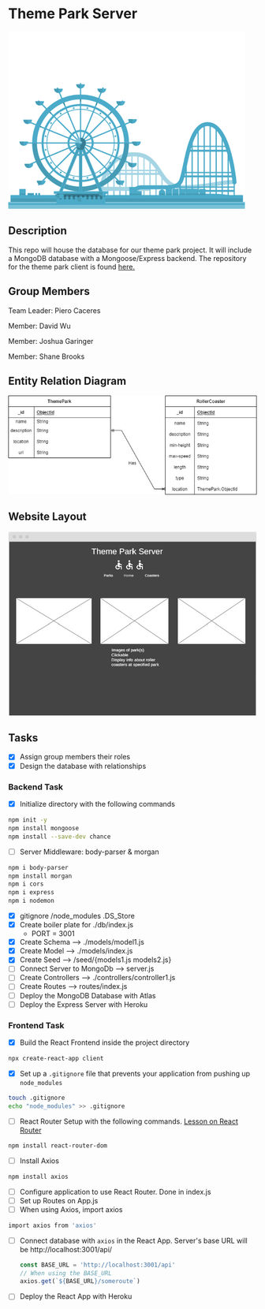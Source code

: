 # Theme Park Server

![Theme parkimage](/assets/GTY.gif)

## Description

This repo will house the database for our theme park project. It will include a MongoDB database with a Mongoose/Express backend. The repository for the theme park client is found [here.](https://github.com/pierocaceres/Theme_Park_Client) 

## Group Members

Team Leader: Piero Caceres

Member: David Wu

Member: Joshua Garinger

Member: Shane Brooks

## Entity Relation Diagram

![ERD](/assets/ThemePark%20ERD.jpg) 

## Website Layout

![Website Layout](/assets/Website%20Layout.jpg)

## Tasks

- [x] Assign group members their roles
- [x] Design the database with relationships

### Backend Task

- [x] Initialize directory with the following commands
```sh
npm init -y
npm install mongoose
npm install --save-dev chance
```
- [ ] Server Middleware: body-parser & morgan
```sh
npm i body-parser
npm install morgan
npm i cors
npm i express
npm i nodemon
```

- [x] gitignore /node_modules .DS_Store
- [x] Create boiler plate for ./db/index.js
    - PORT = 3001
- [x] Create Schema --> ./models/model1.js
- [x] Create Model --> ./models/index.js
- [x] Create Seed --> /seed/{models1.js models2.js}
- [ ] Connect Server to MongoDb --> server.js
- [ ] Create Controllers --> ./controllers/controller1.js
- [ ] Create Routes --> routes/index.js
- [ ] Deploy the MongoDB Database with Atlas
- [ ] Deploy the Express Server with Heroku

### Frontend Task

- [x] Build the React Frontend inside the project directory
```sh
npx create-react-app client
```
- [x] Set up a `.gitignore` file that prevents your application from pushing up `node_modules`
```sh
touch .gitignore
echo "node_modules" >> .gitignore
```
- [ ] React Router Setup with the following commands. [Lesson on React Router](https://github.com/SEI-R-2-22/u2_lesson_react_router)
```sh
npm install react-router-dom
```
- [ ] Install Axios
```sh
npm install axios
```
- [ ] Configure application to use React Router. Done in index.js
- [ ] Set up Routes on App.js
- [ ] When using Axios, import axios
```sh
import axios from 'axios'
```
- [ ] Connect database with `axios` in the React App. Server's base URL will be http://localhost:3001/api/
  ```js
  const BASE_URL = 'http://localhost:3001/api'
  // When using the BASE_URL
  axios.get(`${BASE_URL}/someroute`)
  ```
- [ ] Deploy the React App with Heroku
